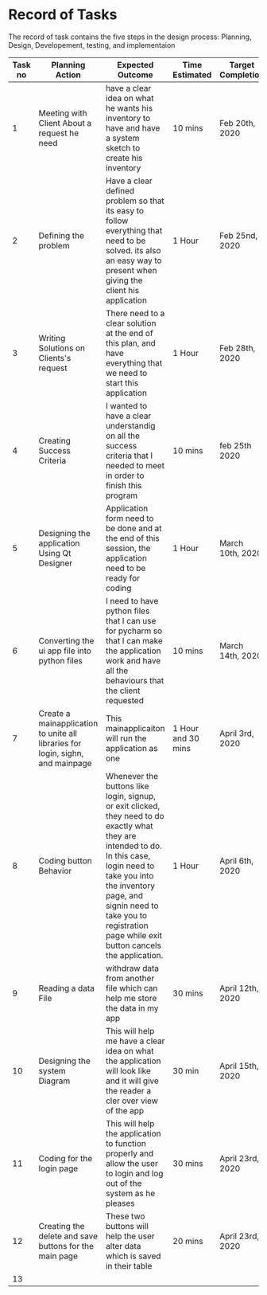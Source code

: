  # Record of Tasks
 
 The record of task contains the five steps in the design process: Planning, Design, Developement, testing, and implementaion
 
 
| __Task no__ | __Planning Action__ | __Expected Outcome__ |__Time Estimated__ |__Target Completion__ |__Criteria__ |
|-------------|---------------------|----------------------|-------------------|----------------------|-------------|
| 1        | Meeting with Client About a request he need   |  have a clear idea on what he wants his inventory to have and have a system sketch to create his inventory                    | 10 mins           | Feb 20th, 2020      |       A     |
|  2 | Defining the problem | Have a clear defined problem so that its easy to follow everything that need to be solved. its also an easy way to present when giving the client his application | 1 Hour|Feb 25nd, 2020 |A|
| 3     | Writing Solutions on Clients's request | There need to a clear solution at the end of this plan, and have everything that we need to start this application |1 Hour | Feb 28th, 2020| A |
| 4       | Creating Success Criteria |   I wanted to have a clear understandig on all the success criteria that I needed to meet in order to finish this program                | 10 mins           |feb 25th 2020| A| 
| 5        | Designing the application Using Qt Designer   |  Application form need to be done and at the end of this session, the application need to be ready for coding                    | 1 Hour           | March 10th, 2020                 |       C     |
| 6        | Converting the ui app file into python files  | I need to have python files that I can use for pycharm so that I can make the application work and have all the behaviours that the client requested  | 10 mins  | March 14th, 2020  | C |
| 7       |Create a mainapplication to unite all libraries for login, sighn, and mainpage| This mainapplicaiton will run the application as one| 1 Hour and 30 mins| April 3rd, 2020|C|
| 8        |Coding button Behavior| Whenever the buttons like login, signup, or exit clicked, they need to do exactly what they are intended to do. In this case, login need to take you into the inventory page, and signin need to take you to registration page while exit button cancels the application. | 1 Hour | April 6th, 2020| C |
| 9        |Reading a data File | withdraw data from another file which can help me store the data in my app | 30 mins | April 12th, 2020 | C |
| 10        | Designing the system Diagram | This will help me have a clear idea on what the application will look like and it will give the reader a cler over view of the app | 30 min | April 15th, 2020 | B |
| 11        | Coding for the login page | This will help the application to function properly and allow the user to login and log out of the system as he pleases  | 30 mins | April 23rd, 2020 | C |
| 12        | Creating the delete and save buttons for the main page | These two buttons will help the user alter data which is saved in their table | 20 mins | April 23rd, 2020 | C |
| 13        |  |
